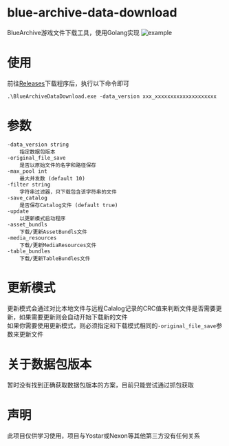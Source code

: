 # blue-archive-data-download
BlueArchive游戏文件下载工具，使用Golang实现
![example](example.gif)

# 使用
前往[Releases](https://github.com/nijinekoyo/blue-archive-data-download/releases)下载程序后，执行以下命令即可
```
.\BlueArchiveDataDownload.exe -data_version xxx_xxxxxxxxxxxxxxxxxxxx
```

# 参数
```
-data_version string
    指定数据包版本
-original_file_save
    是否以原始文件的名字和路径保存
-max_pool int
    最大并发数 (default 10)
-filter string
    字符串过滤器，只下载包含该字符串的文件
-save_catalog
    是否保存Catalog文件 (default true)
-update
    以更新模式启动程序
-asset_bundls
    下载/更新AssetBundls文件
-media_resources
    下载/更新MediaResources文件
-table_bundles
    下载/更新TableBundles文件
```

# 更新模式
更新模式会通过对比本地文件与远程Calalog记录的CRC值来判断文件是否需要更新，如果需要更新则会自动开始下载新的文件  
如果你需要使用更新模式，则必须指定和下载模式相同的`-original_file_save`参数来更新文件

# 关于数据包版本
暂时没有找到正确获取数据包版本的方案，目前只能尝试通过抓包获取

# 声明
此项目仅供学习使用，项目与Yostar或Nexon等其他第三方没有任何关系